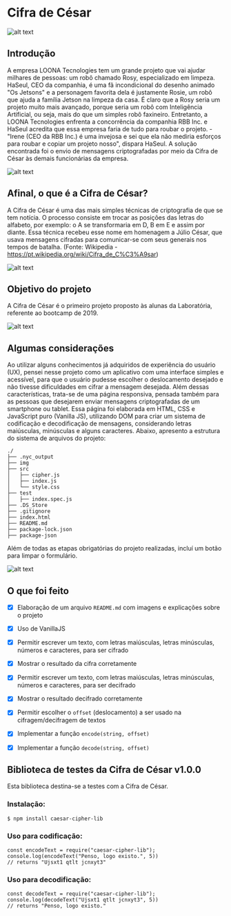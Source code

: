 # Cifra de César

![alt text](/img/main-showcase.jpg "main showcase")

## Introdução

A empresa LOONA Tecnologies tem um grande projeto que vai ajudar milhares de pessoas: um robô chamado Rosy, especializado em limpeza. HaSeul, CEO da companhia, é uma fã incondicional do desenho animado "Os Jetsons" e a personagem favorita dela é justamente Rosie, um robô que ajuda a família Jetson na limpeza da casa. É claro que a Rosy seria um projeto muito mais avançado, porque seria um robô com Inteligência Artificial, ou seja, mais do que um simples robô faxineiro. Entretanto, a LOONA Tecnologies enfrenta a concorrência da companhia RBB Inc. e HaSeul acredita que essa empresa faria de tudo para roubar o projeto. - "Irene (CEO da RBB Inc.) é uma invejosa e sei que ela não mediria esforços para roubar e copiar um projeto nosso", dispara HaSeul. A solução encontrada foi o envio de mensagens criptografadas por meio da Cifra de César às demais funcionárias da empresa.

![alt text](/img/iPad-Air-showcase.jpg "main showcase")

## Afinal, o que é a Cifra de César?

A Cifra de César é uma das mais simples técnicas de criptografia de que se tem notícia. O processo consiste em trocar as posições das letras do alfabeto, por exemplo: o A se transformaria em D, B em E e assim por diante. Essa técnica recebeu esse nome em homenagem a Júlio César, que usava mensagens cifradas para comunicar-se com seus generais nos tempos de batalha. (Fonte: Wikipedia - https://pt.wikipedia.org/wiki/Cifra_de_C%C3%A9sar)

![alt text](/img/iMac-showcase.jpg "iMac showcase")

## Objetivo do projeto

A Cifra de César é o primeiro projeto proposto às alunas da Laboratória, referente ao bootcamp de 2019.

![alt text](/img/iPhone8-showcase.jpg "iMac showcase")

## Algumas considerações

Ao utilizar alguns conhecimentos já adquiridos de experiência do usuário (UX), pensei nesse projeto como um aplicativo com uma interface simples e acessível, para que o usuário pudesse escolher o deslocamento desejado e não tivesse dificuldades em cifrar a mensagem desejada. Além dessas características, trata-se de uma página responsiva, pensada também para as pessoas que desejarem enviar mensagens criptografadas de um smartphone ou tablet. Essa página foi elaborada em HTML, CSS e JavaScript puro (Vanilla JS), utilizando DOM para criar um sistema de codificação e decodificação de mensagens, considerando letras maiúsculas, minúsculas e alguns caracteres. Abaixo, apresento a estrutura do sistema de arquivos do projeto:

```text
./
├── .nyc_output
├── img
├── src
│   ├── cipher.js
│   ├── index.js
│   └── style.css
├── test
│   ├── index.spec.js
├── .DS_Store
├── .gitignore
├── index.html
├── README.md
├── package-lock.json
├── package-json
```

Além de todas as etapas obrigatórias do projeto realizadas, incluí um botão para limpar o formulário.

![alt text](/img/Macbook-showcase.jpg "main showcase")

## O que foi feito

- [x] Elaboração de um arquivo `README.md` com imagens e explicações sobre o projeto
- [x] Uso de VanillaJS
- [x] Permitir escrever um texto, com letras maiúsculas, letras minúsculas, números e caracteres, para ser cifrado
- [x] Mostrar o resultado da cifra corretamente
- [x] Permitir escrever um texto, com letras maiúsculas, letras minúsculas, números e caracteres, para ser decifrado
- [X] Mostrar o resultado decifrado corretamente
- [X] Permitir escolher o `offset` (deslocamento) a ser usado na cifragem/decifragem de textos
- [x] Implementar a função `encode(string, offset)`
- [x] Implementar a função `decode(string, offset)`


## Biblioteca de testes da Cifra de César v1.0.0

Esta biblioteca destina-se a testes com a Cifra de César.

### Instalação:

```
$ npm install caesar-cipher-lib
```

### Uso para codificação:

```
const encodeText = require("caesar-cipher-lib");
console.log(encodeText("Penso, logo existo.", 5))
// returns "Ujsxt1 qtlt jcnxyt3"
```

### Uso para decodificação:

```
const decodeText = require("caesar-cipher-lib");
console.log(decodeText("Ujsxt1 qtlt jcnxyt3", 5))
// returns "Penso, logo existo."
```